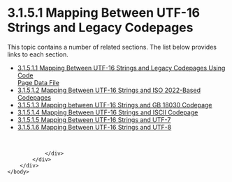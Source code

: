 <html dir="LTR" xmlns:mshelp="http://msdn.microsoft.com/mshelp" xmlns:ddue="http://ddue.schemas.microsoft.com/authoring/2003/5" xmlns:xlink="http://www.w3.org/1999/xlink" xmlns:tool="http://www.microsoft.com/tooltip">
    <head>
        <meta http-equiv="Content-Type" content="text/html; CHARSET=utf-8"></meta>
        <meta name="save" content="history"></meta>
        <title>3.1.5.1 Mapping Between UTF-16 Strings and Legacy Codepages</title>
        <xml>
            <mshelp:toctitle title="3.1.5.1 Mapping Between UTF-16 Strings and Legacy Codepages"></mshelp:toctitle>
            <mshelp:rltitle title="[MS-UCODEREF]: Mapping Between UTF-16 Strings and Legacy Codepages"></mshelp:rltitle>
            <mshelp:keyword index="A" term="fd03b127-61d3-4bd3-b6a3-d50c34074ff4"></mshelp:keyword>
            <mshelp:attr name="DCSext.ContentType" value="open specification"></mshelp:attr>
            <mshelp:attr name="AssetID" value="fd03b127-61d3-4bd3-b6a3-d50c34074ff4"></mshelp:attr>
            <mshelp:attr name="TopicType" value="kbRef"></mshelp:attr>
            <mshelp:attr name="DCSext.Title" value="[MS-UCODEREF]: Mapping Between UTF-16 Strings and Legacy Codepages" />
        </xml>
    </head>
    <body>
        <div id="header">
            <h1 class="heading">3.1.5.1 Mapping Between UTF-16 Strings and Legacy Codepages</h1>
        </div>
        <div id="mainSection">
            <div id="mainBody">
                <div id="allHistory" class="saveHistory"></div>
                <div id="sectionSection0" class="section" name="collapseableSection">
                    <p>This topic contains a number of related sections. The list below provides links to each section.<br /></p><ul><li><span><a href="8334914a-f538-49e9-9e96-2e3db28fc72a.md">3.1.5.1.1 Mapping Between UTF-16 Strings and Legacy Codepages Using Code<br />Page Data File</a></span></li><li><span><a href="11eb7053-fdda-4010-b03f-a4c8f7ed1dea.md">3.1.5.1.2 Mapping Between UTF-16 Strings and ISO 2022-Based Codepages</a></span></li><li><span><a href="c6e5525d-7b9f-4b04-991a-60a4c2ad1fb9.md">3.1.5.1.3 Mapping between UTF-16 Strings and GB 18030 Codepage</a></span></li><li><span><a href="638eb197-dac0-49b2-a234-dd0b9f99ce57.md">3.1.5.1.4 Mapping Between UTF-16 Strings and ISCII Codepage</a></span></li><li><span><a href="83e0c5ad-1c38-425c-a1d6-86688221e366.md">3.1.5.1.5 Mapping Between UTF-16 Strings and UTF-7</a></span></li><li><span><a href="9c598542-f2f6-4fd0-b187-3baf64372a25.md">3.1.5.1.6 Mapping Between UTF-16 Strings and UTF-8</a></span></li></ul><p><br /></p>


                </div>
            </div>
        </div>
    </body>
</html>